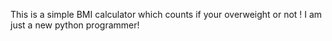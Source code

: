 This is a simple BMI calculator which counts if your overweight or not !
I am just a new python programmer!
